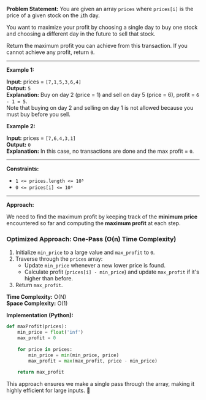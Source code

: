 **Problem Statement:**
You are given an array `prices` where `prices[i]` is the price of a given stock on the `i`th day.

You want to maximize your profit by choosing a single day to buy one stock and choosing a different day in the future to sell that stock.

Return the maximum profit you can achieve from this transaction. If you cannot achieve any profit, return `0`.

---

**Example 1:**

**Input:** prices = `[7,1,5,3,6,4]`  
**Output:** `5`  
**Explanation:** Buy on day 2 (price = 1) and sell on day 5 (price = 6), profit = `6 - 1 = 5`.  
Note that buying on day 2 and selling on day 1 is not allowed because you must buy before you sell.

**Example 2:**

**Input:** prices = `[7,6,4,3,1]`  
**Output:** `0`  
**Explanation:** In this case, no transactions are done and the max profit = `0`.

---

**Constraints:**
- `1 <= prices.length <= 10⁵`
- `0 <= prices[i] <= 10⁴`

---

**Approach:**

We need to find the maximum profit by keeping track of the **minimum price** encountered so far and computing the **maximum profit** at each step.

### **Optimized Approach: One-Pass (O(n) Time Complexity)**
1. Initialize `min_price` to a large value and `max_profit` to `0`.
2. Traverse through the `prices` array:
   - Update `min_price` whenever a new lower price is found.
   - Calculate profit (`prices[i] - min_price`) and update `max_profit` if it's higher than before.
3. Return `max_profit`.

**Time Complexity:** O(N)  
**Space Complexity:** O(1)  

**Implementation (Python):**

```python
def maxProfit(prices):
    min_price = float('inf')
    max_profit = 0
    
    for price in prices:
        min_price = min(min_price, price)
        max_profit = max(max_profit, price - min_price)
    
    return max_profit
```

This approach ensures we make a single pass through the array, making it highly efficient for large inputs. 🚀

